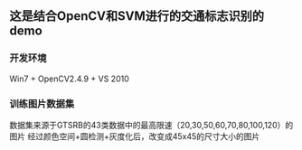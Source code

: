 ## 这是结合OpenCV和SVM进行的交通标志识别的demo
### 开发环境
Win7 + OpenCV2.4.9 + VS 2010
### 训练图片数据集
数据集来源于GTSRB的43类数据中的最高限速（20,30,50,60,70,80,100,120）的图片
经过颜色空间+圆检测+灰度化后，改变成45x45的尺寸大小的图片
